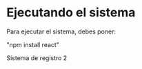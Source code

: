 <h1>Ejecutando el sistema</h1>

Para ejecutar el sistema, debes poner:

"npm install react"

Sistema de registro 2
